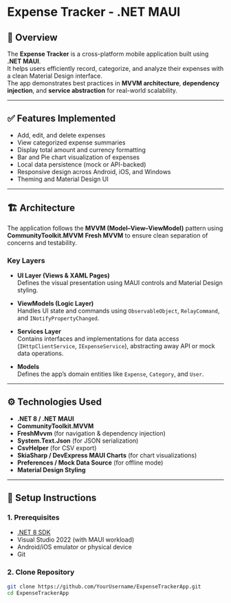# Expense Tracker - .NET MAUI

## 🧾 Overview
The **Expense Tracker** is a cross-platform mobile application built using **.NET MAUI**.  
It helps users efficiently record, categorize, and analyze their expenses with a clean Material Design interface.  
The app demonstrates best practices in **MVVM architecture**, **dependency injection**, and **service abstraction** for real-world scalability.

---

## ✅ Features Implemented
- Add, edit, and delete expenses
- View categorized expense summaries
- Display total amount and currency formatting
- Bar and Pie chart visualization of expenses
 - Local data persistence (mock or API-backed)
- Responsive design across Android, iOS, and Windows
- Theming and Material Design UI

---

## 🏗️ Architecture
The application follows the **MVVM (Model–View–ViewModel)** pattern using **CommunityToolkit.MVVM** **Fresh MVVM**   to ensure clean separation of concerns and testability.

### Key Layers
- **UI Layer (Views & XAML Pages)**  
  Defines the visual presentation using MAUI controls and Material Design styling.

- **ViewModels (Logic Layer)**  
  Handles UI state and commands using `ObservableObject`, `RelayCommand`, and `INotifyPropertyChanged`.

- **Services Layer**  
  Contains interfaces and implementations for data access (`IHttpClientService`, `IExpenseService`), abstracting away API or mock data operations.

- **Models**  
  Defines the app’s domain entities like `Expense`, `Category`, and `User`.

---

## ⚙️ Technologies Used
- **.NET 8 / .NET MAUI**
- **CommunityToolkit.MVVM**
- **FreshMvvm** (for navigation & dependency injection)
- **System.Text.Json** (for JSON serialization)
- **CsvHelper** (for CSV export)
- **SkiaSharp / DevExpress MAUI Charts** (for chart visualizations)
- **Preferences / Mock Data Source** (for offline mode)
- **Material Design Styling**

---

## 🚀 Setup Instructions

### 1. Prerequisites
- [.NET 8 SDK](https://dotnet.microsoft.com/en-us/download/dotnet/8.0)
- Visual Studio 2022 (with MAUI workload)
- Android/iOS emulator or physical device
- Git

### 2. Clone Repository
```bash
git clone https://github.com/YourUsername/ExpenseTrackerApp.git
cd ExpenseTrackerApp
